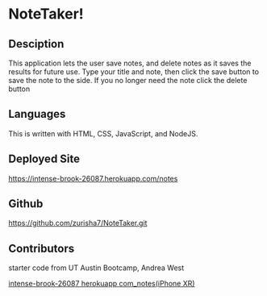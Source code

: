 # NoteTaker!

## Desciption
This application lets the user save notes, and delete notes as it saves the results for future use. Type your title and note, then click the save button to save the note to the side. If you no longer need the note click the delete button

## Languages
This is written with HTML, CSS, JavaScript, and NodeJS.

## Deployed Site
https://intense-brook-26087.herokuapp.com/notes

## Github
https://github.com/zurisha7/NoteTaker.git

## Contributors
 starter code from UT Austin Bootcamp, Andrea West

[intense-brook-26087 herokuapp com_notes(iPhone XR)](https://user-images.githubusercontent.com/100632883/172454050-e25f220b-195e-4d41-8f6f-c1c109f16308.png)

